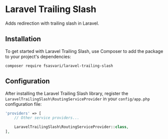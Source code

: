# Laravel Trailing Slash

Adds redirection with trailing slash in Laravel.

## Installation

To get started with Laravel Trailing Slash, use Composer to add the package to your project's dependencies:

    composer require fsasvari/laravel-trailing-slash

## Configuration

After installing the Laravel Trailing Slash library, register the `LaravelTrailingSlash\RoutingServiceProvider` in your `config/app.php` configuration file:

```php
'providers' => [
    // Other service providers...

    LaravelTrailingSlash\RoutingServiceProvider::class,
],
```
